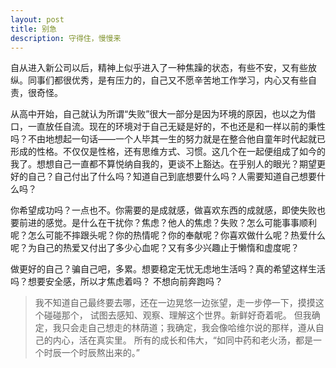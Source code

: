```yaml
---
layout: post
title: 别急
description: 守得住，慢慢来
---
```


自从进入新公司以后，精神上似乎进入了一种焦躁的状态，有些不安，又有些放纵。同事们都很优秀，是有压力的，自己又不愿辛苦地工作学习，内心又有些自责，很奇怪。

从高中开始，自己就认为所谓“失败”很大一部分是因为环境的原因，也以之为借口，一直放任自流。现在的环境对于自己无疑是好的，不也还是和一样以前的秉性吗？不由地想起一句话——一个人毕其一生的努力就是在整合他自童年时代起就已形成的性格。不仅仅是性格，还有思维方式、习惯。这几个在一起便组成了如今的我了。想想自己一直都不算悦纳自我的，更谈不上豁达。在乎别人的眼光？期望更好的自己？自己付出了什么吗？知道自己到底想要什么吗？人需要知道自己想要什么吗？

你希望成功吗？一点也不。你需要的是成就感，做喜欢东西的成就感，即使失败也要前进的感觉。是什么在干扰你？焦虑？他人的焦虑？失败？怎么可能事事顺利呢？怎么可能不摔跟头呢？你的热情呢？你的奉献呢？你喜欢做什么呢？热爱什么呢？为自己的热爱又付出了多少心血呢？又有多少兴趣止于懒惰和虚度呢？

做更好的自己？骗自己吧，多累。想要稳定无忧无虑地生活吗？真的希望这样生活吗？想要安全感，所以才焦虑着吗？ 不想向前奔跑吗？

> 我不知道自己最终要去哪，还在一边晃悠一边张望，走一步停一下，摸摸这个碰碰那个，
> 试图去感知、观察、理解这个世界。新鲜好奇着呢。
> 但我确定，我只会走自己想走的林荫道；我确定，我会像哈维尔说的那样，遵从自己的内心，活在真实里。
> 所有的成长和伟大，“如同中药和老火汤，都是一个时辰一个时辰熬出来的。”
